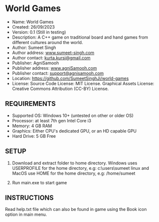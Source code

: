 # World Games

* Name: World Games
* Created: 26/09/2023
* Version: 0.1 (Still in testing)
* Description: A C++ game on traditional board and hand games from different cultures around the world.
* Author: Sumeet Singh
* Author address: www.sumeet-singh.com
* Author contact: kurta.kursi@gmail.com
* Publisher: AgniSamooh
* Publisher address: www.agniSamooh.com
* Publisher contact: support@agnisamooh.com
* Location: https://github.com/SumeetSinghJi/world-games
* License: Source Code License: MIT License. Graphical Assets License: Creative Commons Attribution (CC-BY) License.



## REQUIREMENTS

* Supported OS: Windows 10+ (untested on other or older OS)
* Processor: at least 7th gen Intel Core i3 
* Memory: 4 GB RAM
* Graphics: Either CPU's dedicated GPU, or an HD capable GPU
* Hard Drive: 5 GB Free


## SETUP

1. Download and extract folder to home directory.
Windows uses USERPROFILE for the home directory, e.g: c:\users\sumeet
linux and MacOS use HOME for the home directory, e.g: /home/sumeet

2. Run main.exe to start game


## INSTRUCTIONS

Read help.txt file which can also be found in game using the Book icon option in main menu.

